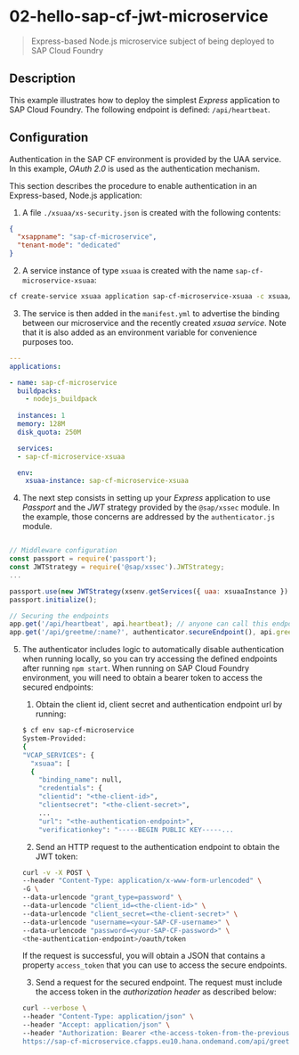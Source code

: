 # 02-hello-sap-cf-jwt-microservice
> Express-based Node.js microservice subject of being deployed to SAP Cloud Foundry

## Description

This example illustrates how to deploy the simplest *Express* application to SAP Cloud Foundry.
The following endpoint is defined: `/api/heartbeat`.

## Configuration
Authentication in the SAP CF environment is provided by the UAA service. In this example, *OAuth 2.0* is used as the authentication mechanism.

This section describes the procedure to enable authentication in an Express-based, Node.js application:

1. A file `./xsuaa/xs-security.json` is created with the following contents:
```json
{
  "xsappname": "sap-cf-microservice",
  "tenant-mode": "dedicated"
}
```

2. A service instance of type `xsuaa` is created with the name `sap-cf-microservice-xsuaa`:
```bash
cf create-service xsuaa application sap-cf-microservice-xsuaa -c xsuaa/xs-security.json
```

3. The service is then added in the `manifest.yml` to advertise the binding between our microservice and the recently created *xsuaa service*. Note that it is also added as an environment variable for convenience purposes too.
```yaml
---
applications:

- name: sap-cf-microservice
  buildpacks:
    - nodejs_buildpack
  
  instances: 1
  memory: 128M
  disk_quota: 250M

  services:
  - sap-cf-microservice-xsuaa

  env:
    xsuaa-instance: sap-cf-microservice-xsuaa
```

4. The next step consists in setting up your *Express* application to use *Passport* and the *JWT* strategy provided by the `@sap/xssec` module. In the example, those concerns are addressed by the `authenticator.js` module. 
```javascript

// Middleware configuration
const passport = require('passport');
const JWTStrategy = require('@sap/xssec').JWTStrategy;
...

passport.use(new JWTStrategy(xsenv.getServices({ uaa: xsuaaInstance }).uaa));
passport.initialize();

// Securing the endpoints
app.get('/api/heartbeat', api.heartbeat); // anyone can call this endpoint
app.get('/api/greetme/:name?', authenticator.secureEndpoint(), api.greetMe); // secured endpoint
```

5. The authenticator includes logic to automatically disable authentication when running locally, so you can try accessing the defined endpoints after running `npm start`. When running on SAP Cloud Foundry environment, you will need to obtain a bearer token to access the secured endpoints:
    1. Obtain the client id, client secret and authentication endpoint url by running:
    ```bash
    $ cf env sap-cf-microservice
    System-Provided:
    {
    "VCAP_SERVICES": {
      "xsuaa": [
      {
        "binding_name": null,
        "credentials": {
        "clientid": "<the-client-id>",
        "clientsecret": "<the-client-secret>",
        ...
        "url": "<the-authentication-endpoint>",
        "verificationkey": "-----BEGIN PUBLIC KEY-----...
    ```

    2. Send an HTTP request to the authentication endpoint to obtain the JWT token:
    ```bash
    curl -v -X POST \
    --header "Content-Type: application/x-www-form-urlencoded" \
    -G \
    --data-urlencode "grant_type=password" \
    --data-urlencode "client_id=<the-client-id>" \
    --data-urlencode "client_secret=<the-client-secret>" \
    --data-urlencode "username=<your-SAP-CF-username>" \
    --data-urlencode "password=<your-SAP-CF-password>" \
    <the-authentication-endpoint>/oauth/token
    ```
    If the request is successful, you will obtain a JSON that contains a property `access_token` that you can use to access the secure endpoints.

    3. Send a request for the secured endpoint. The request must include the access token in the *authorization header* as described below:
    ```bash
    curl --verbose \
    --header "Content-Type: application/json" \
    --header "Accept: application/json" \
    --header "Authorization: Bearer <the-access-token-from-the-previous-step> \
    https://sap-cf-microservice.cfapps.eu10.hana.ondemand.com/api/greetme/inma
    ```